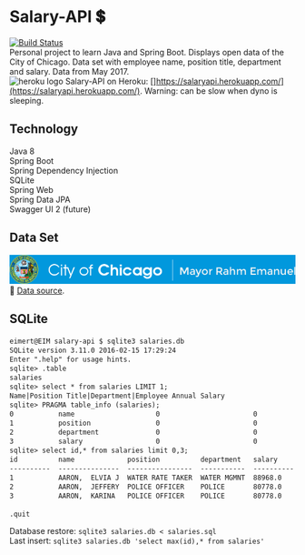 # Salary-API :heavy_dollar_sign:
[![Build Status][1]][2]<br>
Personal project to learn Java and Spring Boot. Displays open data of the City of Chicago. Data set with employee name, position title, department and salary. Data from May 2017.<br>
![heroku logo](http://www.codecheese.com/wp-content/uploads/heroku-logo.png)
Salary-API on Heroku: []https://salaryapi.herokuapp.com/](https://salaryapi.herokuapp.com/). Warning: can be slow when dyno is sleeping.

## Technology
Java 8<br>
Spring Boot<br>
Spring Dependency Injection<br>
SQLite<br>
Spring Web<br>
Spring Data JPA<br>
Swagger UI 2 (future)<br>

## Data Set
![alt text](https://raw.githubusercontent.com/Eimert/Salary-API/master/src/main/resources/images/City-of-Chicago-Current-Employee-Names-Salaries-and-Position-Titles.png "City of Chicago")<br>
:link: [Data source](https://data.cityofchicago.org/Administration-Finance/Current-Employee-Names-Salaries-and-Position-Title/xzkq-xp2w).

## SQLite

```
eimert@EIM salary-api $ sqlite3 salaries.db
SQLite version 3.11.0 2016-02-15 17:29:24
Enter ".help" for usage hints.
sqlite> .table
salaries
sqlite> select * from salaries LIMIT 1;
Name|Position Title|Department|Employee Annual Salary
sqlite> PRAGMA table_info (salaries);
0           name                    0                       0
1           position                0                       0
2           department              0                       0
3           salary                  0                       0
sqlite> select id,* from salaries limit 0,3;
id          name             position          department   salary
----------  ---------------  ----------------  -----------  ----------
1           AARON,  ELVIA J  WATER RATE TAKER  WATER MGMNT  88968.0
2           AARON,  JEFFERY  POLICE OFFICER    POLICE       80778.0
3           AARON,  KARINA   POLICE OFFICER    POLICE       80778.0

.quit
```
Database restore: `sqlite3 salaries.db < salaries.sql`<br>
Last insert: `sqlite3 salaries.db 'select max(id),* from salaries'`

[1]: https://travis-ci.org/Eimert/Salary-API.svg?branch=master
[2]: http://www.travis-ci.org/Eimert/Salary-API
